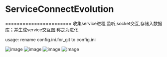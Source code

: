 # ServiceConnectEvolution
=======================
收集service进程,监听,socket交互,存储入数据库；并生成service交互图.称之为进化.

usage:
	rename config.ini.for_git to config.ini


![image](https://github.com/talenhao/ServiceConnectEvolution/blob/master/img/Spectacle.t21068.png?raw=true)
![image](https://github.com/talenhao/ServiceConnectEvolution/blob/master/img/Screenshot_20171018_111108.png?raw=true)
![image](https://github.com/talenhao/ServiceConnectEvolution/blob/master/img/Screenshot_20171018_111216.png?raw=true)
![image](https://github.com/talenhao/ServiceConnectEvolution/blob/master/img/Screenshot_20171018_111328.png?raw=true)
